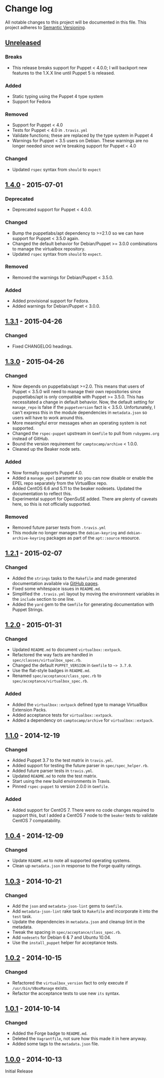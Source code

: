 # Change log
All notable changes to this project will be documented in this file. This project adheres to [Semantic Versioning](http://semver.org/).

## [Unreleased][unreleased]
### Breaks
- This release breaks support for Puppet < 4.0.0; I will backport new features to the 1.X.X line until Puppet 5 is released.

### Added
- Static typing using the Puppet 4 type system
- Support for Fedora

### Removed
- Support for Puppet < 4.0
- Tests for Puppet < 4.0 in `.travis.yml`
- Validate functions; these are replaced by the type system in Puppet 4
- Warnings for Puppet < 3.5 users on Debian. These warnings are no longer needed since we're breaking support for Puppet < 4.0

### Changed
- Updated `rspec` syntax from `should` to `expect`

## [1.4.0] - 2015-07-01
### Deprecated
- Deprecated support for Puppet < 4.0.0.

### Changed
- Bump the puppetlabs/apt dependency to >=2.1.0 so we can have support for Puppet < 3.5.0 again.
- Changed the default behavior for Debian/Puppet >= 3.0.0 combinations to manage the virtualbox repository.
- Updated `rspec` syntax from `should` to `expect`.

### Removed
- Removed the warnings for Debian/Puppet < 3.5.0.

### Added
- Added provisional support for Fedora.
- Added warnings for Debian/Puppet < 3.0.0.

## [1.3.1] - 2015-04-26
### Changed
- Fixed CHANGELOG headings.

## [1.3.0] - 2015-04-26
### Changed
- Now depends on puppetlabs/apt >=2.0. This means that users of Puppet < 3.5.0 will need to manage their own repositories since puppetlabs/apt is only compatible with Puppet >= 3.5.0. This has necessitated a change in default behavior. Now, the default setting for `manage_repo` is false if the `puppetversion` fact is < 3.5.0. Unfortunately, I can't express this in the module dependencies in `metadata.json` so users will have to work around this.
- More meaningful error messages when an operating system is not supported.
- Changed the `rspec-puppet` upstream in `Gemfile` to pull from `rubygems.org` instead of GitHub.
- Bound the version requirement for `camptocamp/archive` < 1.0.0.
- Cleaned up the Beaker node sets.

### Added
- Now formally supports Puppet 4.0.
- Added a `manage_epel` parameter so you can now disable or enable the EPEL repo separately from the VirtualBox repo.
- Added CentOS 6.6 and 5.11 to the beaker nodesets. Updated the documentation to reflect this.
- Experimental support for OpenSuSE added. There are plenty of caveats here, so this is not officially supported.

### Removed
- Removed future parser tests from `.travis.yml`
- This module no longer manages the `debian-keyring` and `debian-archive-keyring` packages as part of the `apt::source` resource.

## [1.2.1] - 2015-02-07
### Changed
- Added the `strings` tasks to the `Rakefile` and made generated documentation available via [GitHub pages](http://danzilio.github.io/danzilio-virtualbox).
- Fixed some whitespace issues in `README.md`.
- Simplified the `.travis.yml` layout by moving the environment variables in the `include` section to one line.
- Added the `yard` gem to the `Gemfile` for generating documentation with Puppet Strings.

## [1.2.0] - 2015-01-31
### Changed
- Updated `README.md` to document `virtualbox::extpack`.
- Refactored the way facts are handled in `spec/classes/virtualbox_spec.rb`.
- Changed the default `PUPPET_VERSION` in `Gemfile` to `~> 3.7.0`.
- Use the flat-style badges in `README.md`.
- Renamed `spec/acceptance/class_spec.rb` to `spec/acceptance/virtualbox_spec.rb`.

### Added
- Added the `virtualbox::extpack` defined type to manage VirtualBox Extension Packs.
- Added acceptance tests for `virtualbox::extpack`.
- Added a dependency on `camptocamp/archive` for `virtualbox::extpack`.

## [1.1.0] - 2014-12-19
### Changed
- Added Puppet 3.7 to the test matrix in `travis.yml`.
- Added support for testing the future parser in `spec/spec_helper.rb`.
- Added future parser tests in `travis.yml`.
- Updated `README.md` to note the test matrix.
- Start using the new build environments in Travis.
- Pinned `rspec-puppet` to version 2.0.0 in `Gemfile`.

### Added
- Added support for CentOS 7. There were no code changes required to support this, but I added a CentOS 7 node to the `beaker` tests to validate CentOS 7 compatability.

## [1.0.4] - 2014-12-09
### Changed
- Update `README.md` to note all supported operating systems.
- Clean up `metadata.json` in response to the Forge quality ratings.

## [1.0.3] - 2014-10-21
### Changed
- Add the `json` and `metadata-json-lint` gems to `Gemfile`.
- Add `metadata-json-lint` rake task to `Rakefile` and incorporate it into the `test` task.
- Update the dependencies in `metadata.json` and cleanup lint in the metadata.
- Tweak the spacing in `spec/acceptance/class_spec.rb`.
- Add `nodesets` for Debian 6 & 7 and Ubuntu 10.04.
- Use the `install_puppet` helper for acceptance tests.

## [1.0.2] - 2014-10-15
### Changed
- Refactored the `virtualbox_version` fact to only execute if `/usr/bin/VBoxManage` exists.
- Refactor the acceptance tests to use new `its` syntax.

## [1.0.1] - 2014-10-14
### Changed
- Added the Forge badge to `README.md`.
- Deleted the `Vagrantfile`, not sure how this made it in here anyway.
- Added some tags to the `metadata.json` file.

## [1.0.0] - 2014-10-13
Initial Release

[unreleased]: https://github.com/danzilio/danzilio-virtualbox/compare/v1.4.0...HEAD
[1.4.0]: https://github.com/danzilio/danzilio-virtualbox/compare/v1.3.1...v1.4.0
[1.3.1]: https://github.com/danzilio/danzilio-virtualbox/compare/v1.3.0...v1.3.1
[1.3.0]: https://github.com/danzilio/danzilio-virtualbox/compare/v1.2.1...v1.3.0
[1.2.1]: https://github.com/danzilio/danzilio-virtualbox/compare/v1.2.0...v1.2.1
[1.2.0]: https://github.com/danzilio/danzilio-virtualbox/compare/v1.1.0...v1.2.0
[1.1.0]: https://github.com/danzilio/danzilio-virtualbox/compare/v1.0.4...v1.1.0
[1.0.4]: https://github.com/danzilio/danzilio-virtualbox/compare/v1.0.3...v1.0.4
[1.0.3]: https://github.com/danzilio/danzilio-virtualbox/compare/v1.0.2...v1.0.3
[1.0.2]: https://github.com/danzilio/danzilio-virtualbox/compare/v1.0.1...v1.0.2
[1.0.1]: https://github.com/danzilio/danzilio-virtualbox/compare/v1.0.0...v1.0.1
[1.0.0]: https://github.com/danzilio/danzilio-virtualbox/tree/v1.0.0
